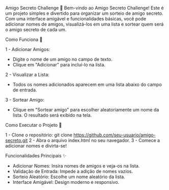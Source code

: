 Amigo Secreto Challenge 🎉
Bem-vindo ao Amigo Secreto Challenge! Este é um projeto simples e divertido para organizar um sorteio de amigo secreto. Com uma interface amigável e funcionalidades básicas, você pode adicionar nomes de amigos, visualizá-los em uma lista e sortear quem será o amigo secreto de cada um.

Como Funciona 🎲

1 - Adicionar Amigos:
 - Digite o nome de um amigo no campo de texto.
 - Clique em "Adicionar" para incluí-lo na lista.

2 - Visualizar a Lista:
 - Todos os nomes adicionados aparecem em uma lista abaixo do campo de entrada.

3 - Sortear Amigo:
 - Clique em "Sortear amigo" para escolher aleatoriamente um nome da lista.
O resultado será exibido na tela.

Como Executar o Projeto 🚀

1 - Clone o repositório:
 git clone https://github.com/seu-usuario/amigo-secreto.git
2 - Abra o arquivo index.html no seu navegador.
3 - Comece a adicionar nomes e divirta-se!

Funcionalidades Principais ✨
 - Adicionar Nomes: Insira nomes de amigos e veja-os na lista.
 - Validação de Entrada: Impede a adição de nomes vazios.
 - Sorteio Aleatório: Escolhe um nome aleatório da lista.
 - Interface Amigável: Design moderno e responsivo.
